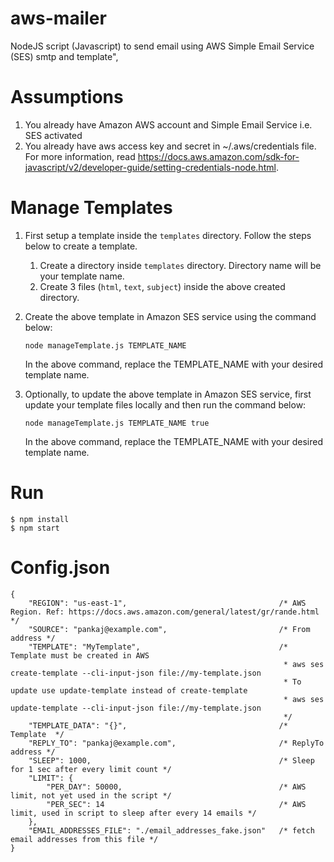 # aws-mailer
NodeJS script (Javascript) to send email using AWS Simple Email Service (SES) smtp and template",

# Assumptions
1. You already have Amazon AWS account and Simple Email Service i.e. SES activated
2. You already have aws access key and secret in ~/.aws/credentials file. For more information, read https://docs.aws.amazon.com/sdk-for-javascript/v2/developer-guide/setting-credentials-node.html.

# Manage Templates
1. First setup a template inside the `templates` directory. Follow the steps below to create a template.
    1. Create a directory inside `templates` directory. Directory name will be your template name.
    2. Create 3 files (`html`, `text`, `subject`) inside the above created directory.

2. Create the above template in Amazon SES service using the command below:
    ```
    node manageTemplate.js TEMPLATE_NAME
    ```
    In the above command, replace the TEMPLATE_NAME with your desired template name.

3. Optionally, to update the above template in Amazon SES service, first update your template files locally and then run the command below:
    ```
    node manageTemplate.js TEMPLATE_NAME true
    ```
    In the above command, replace the TEMPLATE_NAME with your desired template name.

# Run
    $ npm install
    $ npm start

# Config.json 
    {
        "REGION": "us-east-1",                                  /* AWS Region. Ref: https://docs.aws.amazon.com/general/latest/gr/rande.html */
        "SOURCE": "pankaj@example.com",                         /* From address */
        "TEMPLATE": "MyTemplate",                               /* Template must be created in AWS
                                                                 * aws ses create-template --cli-input-json file://my-template.json
                                                                 * To update use update-template instead of create-template
                                                                 * aws ses update-template --cli-input-json file://my-template.json
                                                                 */
        "TEMPLATE_DATA": "{}",                                  /* Template  */
        "REPLY_TO": "pankaj@example.com",                       /* ReplyTo address */
        "SLEEP": 1000,                                          /* Sleep for 1 sec after every limit count */
        "LIMIT": {
            "PER_DAY": 50000,                                   /* AWS limit, not yet used in the script */
            "PER_SEC": 14                                       /* AWS limit, used in script to sleep after every 14 emails */
        },
        "EMAIL_ADDRESSES_FILE": "./email_addresses_fake.json"   /* fetch email addresses from this file */
    }
